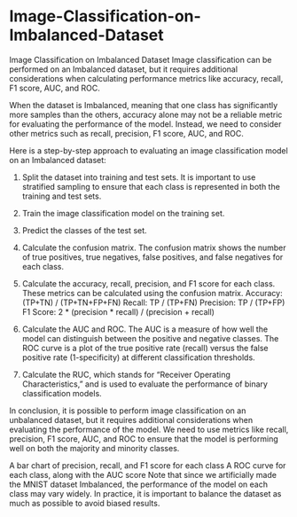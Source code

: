 # Image-Classification-on-Imbalanced-Dataset
Image Classification on Imbalanced Dataset
Image classification can be performed on an Imbalanced dataset, but it requires additional considerations when calculating performance metrics like accuracy, recall, F1 score, AUC, and ROC.

When the dataset is Imbalanced, meaning that one class has significantly more samples than the others, accuracy alone may not be a reliable metric for evaluating the performance of the model. Instead, we need to consider other metrics such as recall, precision, F1 score, AUC, and ROC.

Here is a step-by-step approach to evaluating an image classification model on an Imbalanced dataset:

1. Split the dataset into training and test sets. It is important to use stratified sampling to ensure that each class is represented in both the training and test sets.
2. Train the image classification model on the training set.
3. Predict the classes of the test set.
4. Calculate the confusion matrix. The confusion matrix shows the number of true positives, true negatives, false positives, and false negatives for each class.
5. Calculate the accuracy, recall, precision, and F1 score for each class. These metrics can be calculated using the confusion matrix.
  Accuracy: (TP+TN) / (TP+TN+FP+FN)
  Recall: TP / (TP+FN)
  Precision: TP / (TP+FP)
  F1 Score: 2 * (precision * recall) / (precision + recall)
6. Calculate the AUC and ROC. The AUC is a measure of how well the model can distinguish between the positive and negative classes. The ROC curve is a plot of the true positive rate (recall) versus the false positive rate (1-specificity) at different classification thresholds.

7. Calculate the RUC, which stands for “Receiver Operating Characteristics,” and is used to evaluate the performance of binary classification models.

In conclusion, it is possible to perform image classification on an unbalanced dataset, but it requires additional considerations when evaluating the performance of the model. We need to use metrics like recall, precision, F1 score, AUC, and ROC to ensure that the model is performing well on both the majority and minority classes.

A bar chart of precision, recall, and F1 score for each class
A ROC curve for each class, along with the AUC score
Note that since we artificially made the MNIST dataset Imbalanced, the performance of the model on each class may vary widely. In practice, it is important to balance the dataset as much as possible to avoid biased results.


